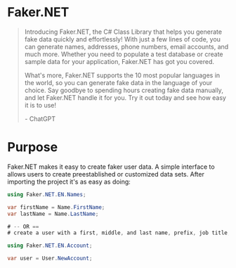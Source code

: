 # Faker.NET

> Introducing Faker.NET, the C# Class Library that helps you generate fake data quickly and effortlessly! With just a few lines of code, you can generate names, addresses, phone numbers, email accounts, and much more. Whether you need to populate a test database or create sample data for your application, Faker.NET has got you covered.
>
> What's more, Faker.NET supports the 10 most popular languages in the world, so you can generate fake data in the language of your choice. Say goodbye to spending hours creating fake data manually, and let Faker.NET handle it for you. Try it out today and see how easy it is to use!
> 
> \- ChatGPT

# Purpose

Faker.NET makes it easy to create faker user data. A simple interface to allows users to create preestablished or customized data sets. After importing the project it's as easy as doing:

```csharp
using Faker.NET.EN.Names;

var firstName = Name.FirstName;
var lastName = Name.LastName;

# -- OR ==
# create a user with a first, middle, and last name, prefix, job title, and email address.

using Faker.NET.EN.Account;

var user = User.NewAccount;
```